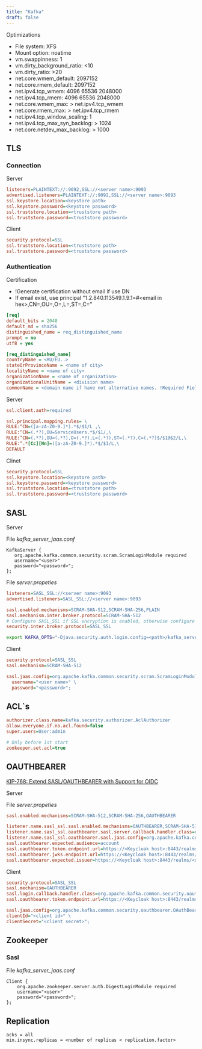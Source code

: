 ```yaml
---
title: "Kafka"
draft: false
---
```


Optimizations

* File system: XFS
* Mount option: noatime
* vm.swappinness: 1
* vm.dirty_background_ratio: <10
* vm.dirty_ratio: >20
* net.core.wmem_default: 2097152
* net.core.rmem_default: 2097152
* net.ipv4.tcp_wmem: 4096 65536 2048000
* net.ipv4.tcp_rmem: 4096 65536 2048000
* net.core.wmem_max: > net.ipv4.tcp_wmem
* net.core.rmem_max: > net.ipv4.tcp_rmem
* net.ipv4.tcp_window_scaling: 1
* net.ipv4.tcp_max_syn_backlog: > 1024
* net.core.netdev_max_backlog: > 1000

## TLS

### Connection

Server

```ini
listeners=PLAINTEXT://:9092,SSL://<server name>:9093
advertised.listeners=PLAINTEXT://:9092,SSL://<server name>:9093
ssl.keystore.location=<keystore path>
ssl.keystore.password=<keystore password>
ssl.truststore.location=<truststore path>
ssl.truststore.password=<truststore password>
```

Client

```ini
security.protocol=SSL
ssl.truststore.location=<truststore path>
ssl.truststore.password=<truststore password>
```

### Authentication

Certification

* !Generate certification without email if use DN
* If email exist, use principal "1.2.840.113549.1.9.1=#\<email in hex\>,CN=,OU=,O=,L=,ST=,C="

```ini
[req]
default_bits = 2048
default_md = sha256
distinguished_name = req_distinguished_name
prompt = no
utf8 = yes

[req_distinguished_name]
countryName = <RU/EU..>
stateOrProvinceName = <name of city>
localityName = <name of city>
organizationName = <name of organization>
organizationalUnitName = <division name>
commonName = <domain name if have not alternative names. !Required Field!>
```

Server

```ini
ssl.client.auth=required

ssl.principal.mapping.rules= \
RULE:^CN=([a-zA-Z0-9.]*).*$/$1/L ,\
RULE:^CN=(.*?),OU=ServiceUsers.*$/$1/,\
RULE:^CN=(.*?),OU=(.*?),O=(.*?),L=(.*?),ST=(.*?),C=(.*?)$/$1@$2/L,\
RULE:^.*[Cc][Nn]=([a-zA-Z0-9.]*).*$/$1/L,\
DEFAULT
```

Clinet

```ini
security.protocol=SSL
ssl.keystore.location=<keystore path>
ssl.keystore.password=<keystore password>
ssl.truststore.location=<truststore path>
ssl.truststore.password=<truststore password>
```

## SASL

Server

File _kafka_server_jaas.conf_

```text
KafkaServer {
   org.apache.kafka.common.security.scram.ScramLoginModule required
   username="<user>"
   password="<password>";
};
```

File _server.propeties_

```ini
listeners=SASL_SSL://<server name>:9093
advertised.listeners=SASL_SSL://<server name>:9093

sasl.enabled.mechanisms=SCRAM-SHA-512,SCRAM-SHA-256,PLAIN
sasl.mechanism.inter.broker.protocol=SCRAM-SHA-512
# Configure SASL_SSL if SSL encryption is enabled, otherwise configure SASL_PLAINTEXT
security.inter.broker.protocol=SASL_SSL
```

```bash
export KAFKA_OPTS="-Djava.security.auth.login.config=<path>/kafka_server_jaas.conf"
```

Client

```ini
security.protocol=SASL_SSL
sasl.mechanism=SCRAM-SHA-512

sasl.jaas.config=org.apache.kafka.common.security.scram.ScramLoginModule required \
  username="<user name>" \
  password="<password>";
```

## ACL`s

```ini
authorizer.class.name=kafka.security.authorizer.AclAuthorizer
allow.everyone.if.no.acl.found=false
super.users=User:admin

# Only before 1st start
zookeeper.set.acl=true
```

## OAUTHBEARER

[KIP-768: Extend SASL/OAUTHBEARER with Support for OIDC](https://cwiki.apache.org/confluence/pages/viewpage.action?pageId=186877575)

Server

File _server.propeties_

```ini
sasl.enabled.mechanisms=SCRAM-SHA-512,SCRAM-SHA-256,OAUTHBEARER

listener.name.sasl_ssl.sasl.enabled.mechanisms=OAUTHBEARER,SCRAM-SHA-512,SCRAM-SHA-256
listener.name.sasl_ssl.oauthbearer.sasl.server.callback.handler.class=org.apache.kafka.common.security.oauthbearer.secured.OAuthBearerValidatorCallbackHandler
listener.name.sasl_ssl.oauthbearer.sasl.jaas.config=org.apache.kafka.common.security.oauthbearer.OAuthBearerLoginModule required;
sasl.oauthbearer.expected.audience=account
sasl.oauthbearer.token.endpoint.url=https://<Keycloak host>:8443/realms/<realm name>/protocol/openid-connect/token
sasl.oauthbearer.jwks.endpoint.url=https://<Keycloak host>:8443/realms/<realm name>/protocol/openid-connect/certs
sasl.oauthbearer.expected.issuer=https://<Keycloak host>:8443/realms/<realm name>
```

Client

```ini
security.protocol=SASL_SSL
sasl.mechanism=OAUTHBEARER
sasl.login.callback.handler.class=org.apache.kafka.common.security.oauthbearer.secured.OAuthBearerLoginCallbackHandler
sasl.oauthbearer.token.endpoint.url=https://<Keycloak host>:8443/realms/<realm name>/protocol/openid-connect/token

sasl.jaas.config=org.apache.kafka.common.security.oauthbearer.OAuthBearerLoginModule required \
clientId="<client id>" \
clientSecret="<client secret>";
```

## Zookeeper

### Sasl

File _kafka_server_jaas.conf_

```text
Client {
    org.apache.zookeeper.server.auth.DigestLoginModule required
    username="<user>"
    password="<password>";
};
```

## Replication

```properties
acks = all
min.insync.replicas = <number of replicas < replication.factor>
```
